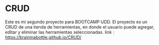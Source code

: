 # CRUD
Este es mi segundo proyecto para BOOTCAMP UDD.  El proyecto es un CRUD de una tienda de herramientas, en donde el usuario puede agregar, editar y eliminar las herramientas seleccionadas.
link : https://braininabottle.github.io/CRUD/
